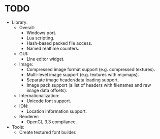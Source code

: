 # TODO
* Library:
	* Overall:
		- Windows port.
		- Lua scripting.
		- Hash-based packed file access.
		- Named realtime counters.
	* GUI:
		- Line editor widget.
	* Image:
		- Compressed image format support (e.g. compressed textures).
		- Multi-level image support (e.g. textures with mipmaps).
		- Separate image header/data loading support.
		- Image pack support (a list of headers with filenames and raw image data offsets).
	* Internationalization:
		- Unicode font support.
	* ION:
		- Location information support.
	* Renderer:
		- OpenGL 3.3 compliance.
* Tools:
	- Create textured font builder.
